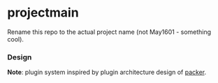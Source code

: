 # projectmain

Rename this repo to the actual project name (not May1601 - something cool).

### Design

**Note**: plugin system inspired by plugin architecture design of
[packer](https://github.com/mitchellh/packer).
